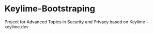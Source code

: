 # Keylime-Bootstraping
Project for Advanced Topics in Security and Privacy based on Keylime - keylime.dev
